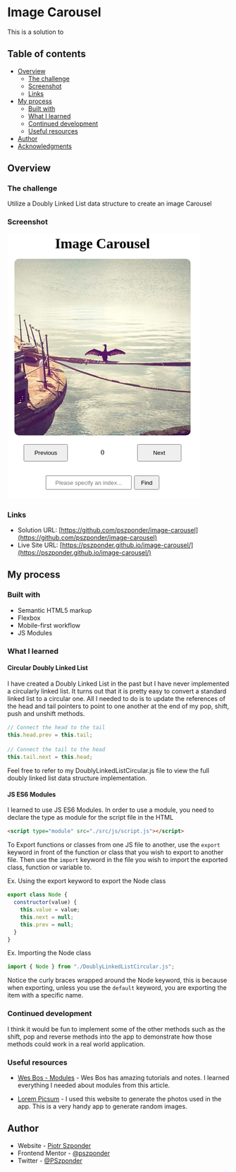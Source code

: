 # Image Carousel

This is a solution to

## Table of contents

- [Overview](#overview)
  - [The challenge](#the-challenge)
  - [Screenshot](#screenshot)
  - [Links](#links)
- [My process](#my-process)
  - [Built with](#built-with)
  - [What I learned](#what-i-learned)
  - [Continued development](#continued-development)
  - [Useful resources](#useful-resources)
- [Author](#author)
- [Acknowledgments](#acknowledgments)

## Overview

### The challenge

Utilize a Doubly Linked List data structure to create an image Carousel

### Screenshot

![](./images/screenshot.png)

### Links

- Solution URL: [https://github.com/pszponder/image-carousel](https://github.com/pszponder/image-carousel)
- Live Site URL: [https://pszponder.github.io/image-carousel/](https://pszponder.github.io/image-carousel/)

## My process

### Built with

- Semantic HTML5 markup
- Flexbox
- Mobile-first workflow
- JS Modules

### What I learned

#### Circular Doubly Linked List

I have created a Doubly Linked List in the past but I have never implemented a circularly linked list. It turns out that it is pretty easy to convert a standard linked list to a circular one. All I needed to do is to update the references of the head and tail pointers to point to one another at the end of my pop, shift, push and unshift methods.

```js
// Connect the head to the tail
this.head.prev = this.tail;

// Connect the tail to the head
this.tail.next = this.head;
```

Feel free to refer to my DoublyLinkedListCircular.js file to view the full doubly linked list data structure implementation.

#### JS ES6 Modules

I learned to use JS ES6 Modules. In order to use a module, you need to declare the type as module for the script file in the HTML

```html
<script type="module" src="./src/js/script.js"></script>
```

To Export functions or classes from one JS file to another, use the `export` keyword in front of the function or class that you wish to export to another file. Then use the `import` keyword in the file you wish to import the exported class, function or variable to.

Ex. Using the export keyword to export the Node class

```js
export class Node {
  constructor(value) {
    this.value = value;
    this.next = null;
    this.prev = null;
  }
}
```

Ex. Importing the Node class

```js
import { Node } from "./DoublyLinkedListCircular.js";
```

Notice the curly braces wrapped around the Node keyword, this is because when exporting, unless you use the `default` keyword, you are exporting the item with a specific name.

### Continued development

I think it would be fun to implement some of the other methods such as the shift, pop and reverse methods into the app to demonstrate how those methods could work in a real world application.

### Useful resources

- [Wes Bos - Modules](https://wesbos.com/javascript/14-es-modules-and-structuring-larger-apps/78-modules) - Wes Bos has amazing tutorials and notes. I learned everything I needed about modules from this article.

- [Lorem Picsum](https://picsum.photos/images) - I used this website to generate the photos used in the app. This is a very handy app to generate random images.

## Author

- Website - [Piotr Szponder](https://github.com/pszponder)
- Frontend Mentor - [@pszponder](https://www.frontendmentor.io/profile/pszponder)
- Twitter - [@PSzponder](https://twitter.com/PSzponder)
